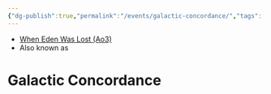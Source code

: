 ```yaml
---
{"dg-publish":true,"permalink":"/events/galactic-concordance/","tags":["unfinished","event"],"noteIcon":"saber1"}
---
```


- [When Eden Was Lost (Ao3)](https://archiveofourown.org/works/19334440)
- Also known as 

# Galactic Concordance


